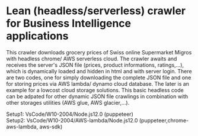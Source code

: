 # Lean (headless/serverless) crawler for Business Intelligence applications
This crawler downloads grocery prices of Swiss online Supermarket Migros with headless chrome/ AWS serverless cloud. The crawler awaits and receives the server's JSON file (prices, product informations, ratings,...), which is dynamically loaded and hidden in html and with server login. There are two codes, one for simply downloading the complete JSON file and one for storing prices via AWS lambda/ dynamo cloud database. The later is an example for a lowcost cloud storage solutions. This basic headless code can be adpated for other dynamic JSON file crawlings in combination with other storages utilities (AWS glue, AWS glacier,...).

Setup1: VsCode/W10-2004/Node.js12.0 (puppeteer)                              
Setup2: VsCode/W10-2004/AWS-lambda/Node.js12.0 (puppeteer,chrome-aws-lambda, aws-sdk)
